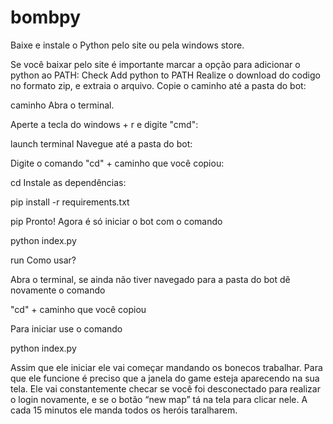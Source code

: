# bombpy

Baixe e instale o Python pelo site ou pela windows store.

Se você baixar pelo site é importante marcar a opção para adicionar o python ao PATH: Check Add python to PATH
Realize o download do codigo no formato zip, e extraia o arquivo.
Copie o caminho até a pasta do bot:

caminho
Abra o terminal.

Aperte a tecla do windows + r e digite "cmd":

launch terminal
Navegue até a pasta do bot:

Digite o comando "cd" + caminho que você copiou:

cd
Instale as dependências:

pip install -r requirements.txt

pip
Pronto! Agora é só iniciar o bot com o comando

python index.py

run
Como usar?

Abra o terminal, se ainda não tiver navegado para a pasta do bot dê novamente o comando

"cd" + caminho que você copiou

Para iniciar use o comando

python index.py

Assim que ele iniciar ele vai começar mandando os bonecos trabalhar. Para que ele funcione é preciso que a janela do game esteja aparecendo na sua tela. Ele vai constantemente checar se você foi desconectado para realizar o login novamente, e se o botão “new map” tá na tela para clicar nele. A cada 15 minutos ele manda todos os heróis taralharem.
